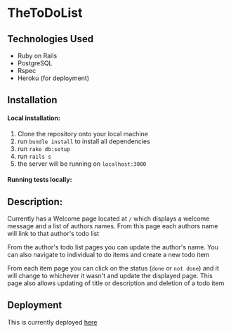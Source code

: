 # TheToDoList

## Technologies Used
* Ruby on Rails
* PostgreSQL
* Rspec
* Heroku (for deployment)

## Installation

#### Local installation:
1. Clone the repository onto your local machine
2. run ```bundle install``` to install all dependencies
3. run ```rake db:setup```
4. run ```rails s```
5. the server will be running on ```localhost:3000```
#### Running tests locally:

## Description:
Currently has a Welcome page located at `/` which displays a welcome message and a list of authors names. From this page each authors name will link to that author's todo list

From the author's todo list pages you can update the author's name. You can also navigate to individual to do items and create a new todo item

From each item page you can click on the status (`done` or `not done`) and it will change to whichever it wasn't and update the displayed page. This page also allows updating of title or description and deletion of a todo item

## Deployment
This is currently deployed [here](https://todos-kansas-271828.herokuapp.com/)